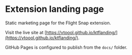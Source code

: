 # Extension landing page

Static marketing page for the Flight Snap extension.

Visit the live site at [https://vtoool.github.io/ktflanding/](https://vtoool.github.io/ktflanding/).

GitHub Pages is configured to publish from the `docs/` folder.
